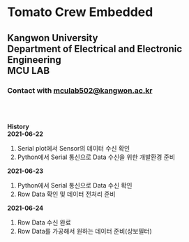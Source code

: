 # Tomato Crew Embedded 

## Kangwon University <br/> Department of Electrical and Electronic Engineering <br/> MCU LAB

### Contact with mculab502@kangwon.ac.kr
<br/>
<br/>

**History**<br/>
**2021-06-22**<br/>
1. Serial plot에서 Sensor의 데이터 수신 확인
2. Python에서 Serial 통신으로 Data 수신을 위한 개발환경 준비

**2021-06-23**<br/>
1. Python에서 Serial 통신으로 Data 수신 확인
2. Row Data 확인 및 데이터 전처리 준비

**2021-06-24**<br/>
1. Row Data 수신 완료
2. Row Data를 가공해서 원하는 데이터 준비(상보필터)
